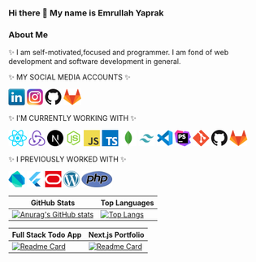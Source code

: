 ### Hi there 👋 My name is Emrullah Yaprak

### About Me
✨ I am self-motivated,focused and programmer. I am fond of web development and software development in general.

✨ MY SOCIAL MEDIA ACCOUNTS ✨

[![linkedin](/icons/linkedin.png)](https://www.linkedin.com/in/emrullah-yaprak/)
[![instagram](/icons/instagram.png)](https://www.instagram.com/yprkemrullah/)
[![github](/icons/github.png)](https://github.com/eyaprak)
[![gitlab](/icons/gitlab.png)](https://gitlab.com/eyaprak)

✨ I'M CURRENTLY WORKING WITH ✨

![react](/icons/react.png)
![redux](/icons/redux.png)
![nextjs](/icons/nextjs.png)
![nodejs](/icons/nodejs.png)
![javascript](/icons/javascript.png)
![typescript](/icons/typescript.png)
![mongodb](/icons/mongo.png)
![tailwindcss](/icons/tailwindcss.png)
![vscode](/icons/vscode.png)
![phpstorm](/icons/phpstorm.png)
[![git](/icons/git.png)](https://git-scm.com)
[![github](/icons/github.png)](https://github.com)
[![gitlab](/icons/gitlab.png)](https://gitlab.com/)

✨ I PREVIOUSLY WORKED WITH ✨

![dartlang](/icons/dartlang.png)
![flutter](/icons/flutter.png)
![oracledb](/icons/oracledb.png)
![wordpress](/icons/wordpress.png)
![php](/icons/php.png)


| GitHub Stats  | Top Languages |
| ------------- | ------------- |
| [![Anurag's GitHub stats](https://github-readme-stats.vercel.app/api?username=eyaprak&show_icons=true&theme=radical)](https://github.com/eyaprak/github-readme-stats)  | [![Top Langs](https://github-readme-stats.vercel.app/api/top-langs/?username=eyaprak&layout=compact&show_icons=true&theme=radical)](https://github.com/eyaprak/github-readme-stats)|

| Full Stack Todo App  | Next.js Portfolio|
| ------------- | ------------- |
| [![Readme Card](https://github-readme-stats.vercel.app/api/pin/?username=eyaprak&repo=fullstack-todoapp&theme=radical)](https://github.com/eyaprak/fullstack-todoapp)  | [![Readme Card](https://github-readme-stats.vercel.app/api/pin/?username=eyaprak&repo=eyaprak-portfolio&theme=radical)](https://github.com/eyaprak/eyaprak-portfolio)|


